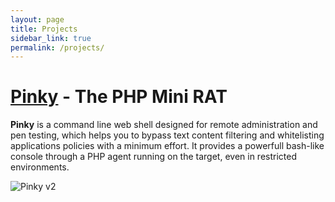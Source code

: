 ```yaml
---
layout: page
title: Projects
sidebar_link: true
permalink: /projects/
---
```


# [Pinky][pinky-page] - The PHP Mini RAT

**Pinky** is a command line web shell designed for remote administration and pen testing, which helps you to bypass text content filtering and whitelisting applications policies with a minimum effort. It provides a powerfull bash-like console through a PHP agent running on the target, even in restricted environments.

![Pinky v2][pinky-screenshot]

[pinky-screenshot]: https://raw.githubusercontent.com/davidtavarez/davidtavarez.github.io/master/_images/pinky_connected.png

[pinky-page]: https://davidtavarez.github.io/pinky/
